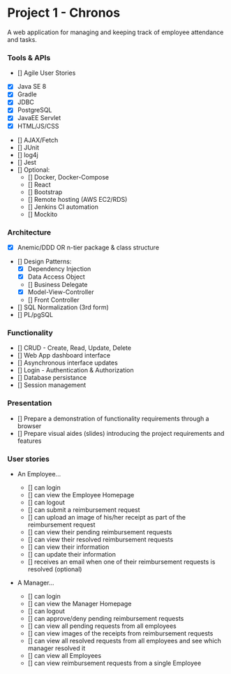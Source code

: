 # Project 1 - Chronos
A web application for managing and keeping track of employee attendance and tasks.

### Tools & APIs
- [] Agile User Stories
- [x] Java SE 8
- [x] Gradle
- [x] JDBC
- [x] PostgreSQL
- [x] JavaEE Servlet
- [x] HTML/JS/CSS
- [] AJAX/Fetch
- [] JUnit
- [] log4j
- [] Jest
- [] Optional:
    - [] Docker, Docker-Compose
    - [] React
    - [] Bootstrap
    - [] Remote hosting (AWS EC2/RDS)
    - [] Jenkins CI automation
    - [] Mockito

### Architecture
- [x] Anemic/DDD OR n-tier package & class structure
- [] Design Patterns:
    - [x] Dependency Injection
    - [x] Data Access Object
    - [] Business Delegate
    - [x] Model-View-Controller
    - [] Front Controller
- [] SQL Normalization (3rd form)
- [] PL/pgSQL

### Functionality
- [] CRUD - Create, Read, Update, Delete
- [] Web App dashboard interface
- [] Asynchronous interface updates
- [] Login - Authentication & Authorization
- [] Database persistance
- [] Session management

### Presentation
- [] Prepare a demonstration of functionality requirements through a browser
- [] Prepare visual aides (slides) introducing the project requirements and features

### User stories
- An Employee...
    - [] can login
    - [] can view the Employee Homepage
    - [] can logout
    - [] can submit a reimbursement request
    - [] can upload an image of his/her receipt as part of the reimbursement request
    - [] can view their pending reimbursement requests
    - [] can view their resolved reimbursement requests
    - [] can view their information
    - [] can update their information
    - [] receives an email when one of their reimbursement requests is resolved (optional)

- A Manager...
    - [] can login
    - [] can view the Manager Homepage
    - [] can logout
    - [] can approve/deny pending reimbursement requests
    - [] can view all pending requests from all employees
    - [] can view images of the receipts from reimbursement requests
    - [] can view all resolved requests from all employees and see which manager resolved it
    - [] can view all Employees
    - [] can view reimbursement requests from a single Employee 
